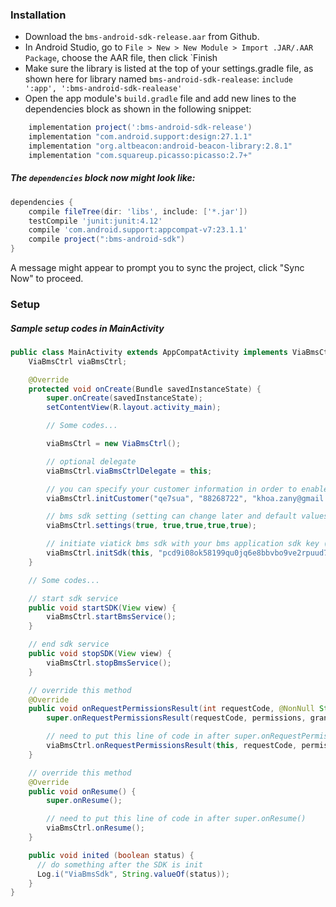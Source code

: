 ### Installation
- Download the  `bms-android-sdk-release.aar` from Github.
- In Android Studio, go to ```File > New > New Module > Import .JAR/.AAR Package```, choose the AAR file, then click `Finish
- Make sure the library is listed at the top of your settings.gradle file, as shown here for library named `bms-android-sdk-realease`:
`include ':app', ':bms-android-sdk-realease'`
- Open the app module's `build.gradle` file and add new lines to the dependencies block as shown in the following snippet:

```gradle
    implementation project(':bms-android-sdk-release')
    implementation "com.android.support:design:27.1.1"
    implementation "org.altbeacon:android-beacon-library:2.8.1"
    implementation "com.squareup.picasso:picasso:2.7+"
```

##### The ```dependencies``` block now might look like:
```gradle
dependencies {
    compile fileTree(dir: 'libs', include: ['*.jar'])
    testCompile 'junit:junit:4.12'
    compile 'com.android.support:appcompat-v7:23.1.1'
    compile project(":bms-android-sdk")
}
```

A message might appear to prompt you to sync the project, click "Sync Now" to proceed.

### Setup
##### Sample setup codes in MainActivity
```java
public class MainActivity extends AppCompatActivity implements ViaBmsCtrl.ViaBmsCtrlDelegate {
    ViaBmsCtrl viaBmsCtrl;

    @Override
    protected void onCreate(Bundle savedInstanceState) {
        super.onCreate(savedInstanceState);
        setContentView(R.layout.activity_main);

        // Some codes...

        viaBmsCtrl = new ViaBmsCtrl();

        // optional delegate
        viaBmsCtrl.viaBmsCtrlDelegate = this;

        // you can specify your customer information in order to enable attendance and tracking feature (optional)
        viaBmsCtrl.initCustomer("qe7sua", "88268722", "khoa.zany@gmail.com");

        // bms sdk setting (setting can change later and default values are false)
        viaBmsCtrl.settings(true, true,true,true,true);

        // initiate viatick bms sdk with your bms application sdk key (this function will not start the sdk service)
        viaBmsCtrl.initSdk(this, "pcd9i08ok58199qu0jq6e8bbvbo9ve2rpuud7dgnpo26b4vc0re");
    }

    // Some codes...

    // start sdk service
    public void startSDK(View view) {
        viaBmsCtrl.startBmsService();
    }

    // end sdk service
    public void stopSDK(View view) {
        viaBmsCtrl.stopBmsService();
    }

    // override this method
    @Override
    public void onRequestPermissionsResult(int requestCode, @NonNull String[] permissions, @NonNull int[] grantResults) {
        super.onRequestPermissionsResult(requestCode, permissions, grantResults);

        // need to put this line of code in after super.onRequestPermissionsResult
        viaBmsCtrl.onRequestPermissionsResult(this, requestCode, permissions, grantResults);
    }

    // override this method
    @Override
    public void onResume() {
        super.onResume();

        // need to put this line of code in after super.onResume()
        viaBmsCtrl.onResume();
    }

    public void inited (boolean status) {
      // do something after the SDK is init
      Log.i("ViaBmsSdk", String.valueOf(status));
    }
}
```
